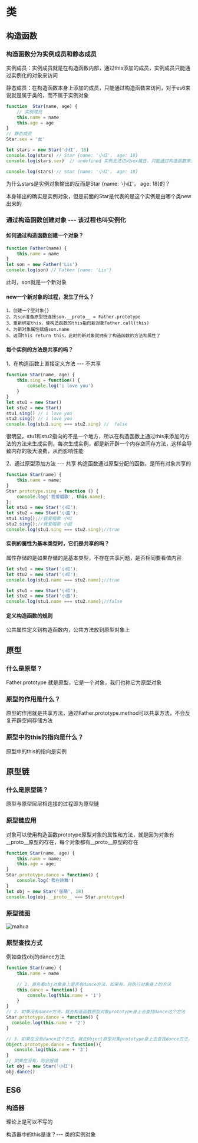 # 类
## 构造函数
### 构造函数分为实例成员和静态成员
实例成员：实例成员就是在构造函数内部，通过this添加的成员，实例成员只能通过实例化的对象来访问

静态成员：在构造函数本身上添加的成员，只能通过构造函数来访问，对于es6来说就是属于类的，而不属于实例对象

````js
function  Star(name, age) {
    // 实例成员
    this.name = name
    this.age = age
}
// 静态成员
Star.sex = '女'

let stars = new Star('小红', 18)
console.log(stars) // Star {name: '小红'， age: 18}
console.log(stars.sex)  // undefined 实例无法访问sex属性，只能通过构造函数来访问
````

```js
console.log(stars) // Star {name: '小红'， age: 18}
```
为什么stars是实例对象输出的反而是Star {name: '小红'， age: 18}的？

本身输出的确实是实例对象，但是前面的Star是代表的是这个实例是由哪个类new出来的


### 通过构造函数创建对象 --- 该过程也叫实例化
#### 如何通过构造函数创建一个对象？
```js
function Father(name) {
    this.name = name 
}
let son = new Father('Lis')
console.log(son) // Father {name: 'Lis'}
```
此时，son就是一个新对象

#### new一个新对象的过程，发生了什么？
```
1、创建一个空对象{}
2、为son准备原型链连接son.__proto__ = Father.prototype
3、重新绑定this，使构造函数的this指向新对象Father.call(this)
4、为新对象属性赋值son.name
5、返回this return this，此时的新对象就拥有了构造函数的方法和属性了
```

#### 每个实例的方法是共享的吗？
1、在构造函数上直接定义方法 --- 不共享
````js
function Star(name, age) {
    this.sing = function() {
        console.log('i love you')
    }
}
let stu1 = new Star()
let stu2 = new Star()
stu1.sing() // i love you
stu2.sing() // i love you
console.log(stu1.sing === stu2.sing) //  false
````
很明显，stu1和stu2指向的不是一个地方，所以在构造函数上通过this来添加的方法的方法来生成实例，每次生成实例，都是新开辟一个内存空间存方法，这样会导致内存的极大浪费，从而影响性能

2、通过原型添加方法 --- 共享
构造函数通过原型分配的函数，是所有对象共享的
````js
function Star(name) {
    this.name = name;
}
Star.prototype.sing = function () {
    console.log('我爱唱歌', this.name);
};
let stu1 = new Star('小红');
let stu2 = new Star('小蓝');
stu1.sing();//我爱唱歌 小红
stu2.sing();//我爱唱歌 小蓝
console.log(stu1.sing === stu2.sing);//true
````

#### 实例的属性为基本类型时，它们是共享的吗？
属性存储的是如果存储的是基本类型，不存在共享问题，是否相同要看值内容
````js
let stu1 = new Star('小红');
let stu2 = new Star('小红');
console.log(stu1.name === stu2.name);//true

let stu1 = new Star('小红');
let stu2 = new Star('小蓝');
console.log(stu1.name === stu2.name);//false
````

#### 定义构造函数的规则
公共属性定义到构造函数内，公共方法放到原型对象上

## 原型
### 什么是原型？
Father.prototype 就是原型，它是一个对象，我们也称它为原型对象

### 原型的作用是什么？
原型的作用就是共享方法，通过Father.prototype.method可以共享方法，不会反复开辟空间存储方法

### 原型中的this的指向是什么？
原型中的this的指向是实例

## 原型链
### 什么是原型链？
原型与原型层层相连接的过程即为原型链

### 原型链应用
对象可以使用构造函数prototype原型对象的属性和方法，就是因为对象有__proto__原型的存在，每个对象都有__proto__原型的存在

````js
function Star(name, age) {
    this.name = name;
    this.age = age;
}
Star.prototype.dance = function() {
    console.log('我在跳舞')
}
let obj = new Star('张萌', 18)
console.log(obj.__proto__ === Star.prototype)
````

### 原型链图

![mahua](class.png)

### 原型查找方式
例如查找obj的dance方法
```js
function Star(name) {
    this.name = name
    
    // 1、首先看obj对象身上是否有dance方法，如果有，则执行对象身上的方法
    this.dance = function() {
        console.log(this.name + '1')
    }
}
// 2、如果没有dance方法，就去构造函数原型对象prototype身上去查找dance这个方法
Star.prototype.dance = function() {
  console.log(this.name + '2')
}

// 3、如果在没有dance这个方法，就去Object原型对象prototype身上去查找dance方法，
Object.prototype.dance = function(){
   console.log(this.name + '3')
}
// 如果在没有，则会报错
let obj = new Star('小红')
obj.dance()
```


## ES6
### 构造器
理论上是可以不写的

构造器中的this是谁？--- 类的实例对象
